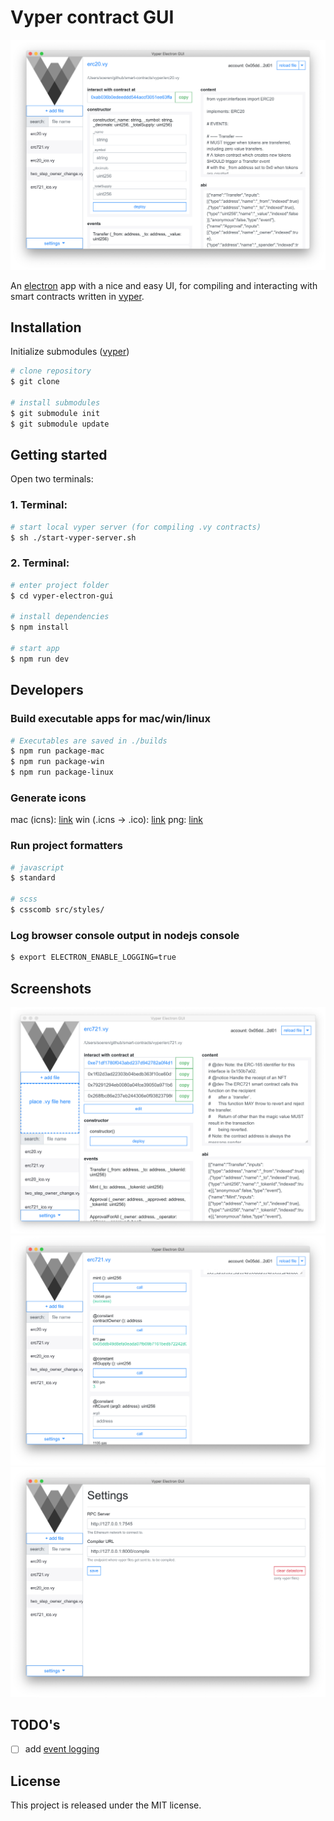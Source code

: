 # Vyper contract GUI

![Screenshot01](./assets/screenshots/01.png?raw=true "Screenshot01")

An [electron](https://electronjs.org/) app with a nice and easy UI, for compiling and interacting with smart contracts written in [vyper](https://github.com/ethereum/vyper).

## Installation
Initialize submodules ([vyper](https://github.com/ethereum/vyper))
```bash
# clone repository
$ git clone

# install submodules
$ git submodule init
$ git submodule update
```

## Getting started
Open two terminals:

### 1. Terminal:
```bash
# start local vyper server (for compiling .vy contracts)
$ sh ./start-vyper-server.sh
```

### 2. Terminal:
```bash
# enter project folder
$ cd vyper-electron-gui

# install dependencies
$ npm install

# start app
$ npm run dev
```

## Developers
### Build executable apps for mac/win/linux
```bash
# Executables are saved in ./builds
$ npm run package-mac
$ npm run package-win
$ npm run package-linux
```

### Generate icons
mac (icns): [link](https://itunes.apple.com/de/app/image2icon-make-your-icons/id992115977?l=en&mt=12)
win (.icns -> .ico): [link](https://convertico.com/)
png: [link](https://convertico.com/ico-to-png/)

### Run project formatters
```bash
# javascript
$ standard

# scss
$ csscomb src/styles/
```

### Log browser console output in nodejs console
```bash
$ export ELECTRON_ENABLE_LOGGING=true
```

## Screenshots
![Screenshot02](./assets/screenshots/02.png?raw=true "Screenshot02")
![Screenshot03](./assets/screenshots/03.png?raw=true "Screenshot03")
![Screenshot04](./assets/screenshots/04.png?raw=true "Screenshot04")

## TODO's
* [ ] add [event logging](https://github.com/plasma-group/watch-eth)

## License
This project is released under the MIT license.
